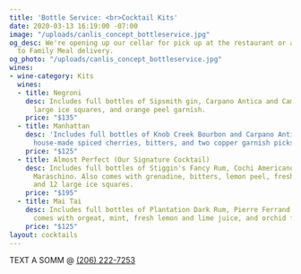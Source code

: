 ```yaml
---
title: 'Bottle Service: <br>Cocktail Kits'
date: 2020-03-13 16:19:00 -07:00
image: "/uploads/canlis_concept_bottleservice.jpg"
og_desc: We're opening up our cellar for pick up at the restaurant or as an add-on
  to Family Meal delivery.
og_photo: "/uploads/canlis_concept_bottleservice.jpg"
wines:
- wine-category: Kits
  wines:
  - title: Negroni
    desc: Includes full bottles of Sipsmith gin, Carpano Antica and Campari with 12
      large ice squares, and orange peel garnish.
    price: "$135"
  - title: Manhattan
    desc: 'Includes full bottles of Knob Creek Bourbon and Carpano Antica, James''
      house-made spiced cherries, bitters, and two copper garnish picks. '
    price: "$125"
  - title: Almost Perfect (Our Signature Cocktail)
    desc: Includes full bottles of Stiggin's Fancy Rum, Cochi Americano, Amaro, and
      Maraschino. Also comes with grenadine, bitters, lemon peel, fresh flower garnish,
      and 12 large ice squares.
    price: "$195"
  - title: Mai Tai
    desc: Includes full bottles of Plantation Dark Rum, Pierre Ferrand Curacao. Also
      comes with orgeat, mint, fresh lemon and lime juice, and orchid flower garnish.
    price: "$125"
layout: cocktails
---
```


<!-- <h2 class="Display2 mb4">We're opening up our cellar for pick up at the restaurant or as an add-on to Family Meal delivery.</h2> -->

<p class="mb1 Caption">TEXT A SOMM @ <a href="sms:+12062227253&body=Hi%2520there.">(206) 222-7253</a></p>

<div class="Divider mt2 op30 mb3"></div>



